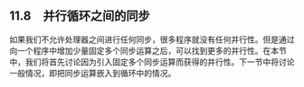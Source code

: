 ## 11.8　并行循环之间的同步

如果我们不允许处理器之间进行任何同步，很多程序就没有任何并行性。但是通过向一个程序中增加少量固定多个同步运算之后，可以找到更多的并行性。在本节中，我们将首先讨论因为引入固定多个同步运算而获得的并行性。下一节中将讨论一般情况，即把同步运算嵌入到循环中的情况。